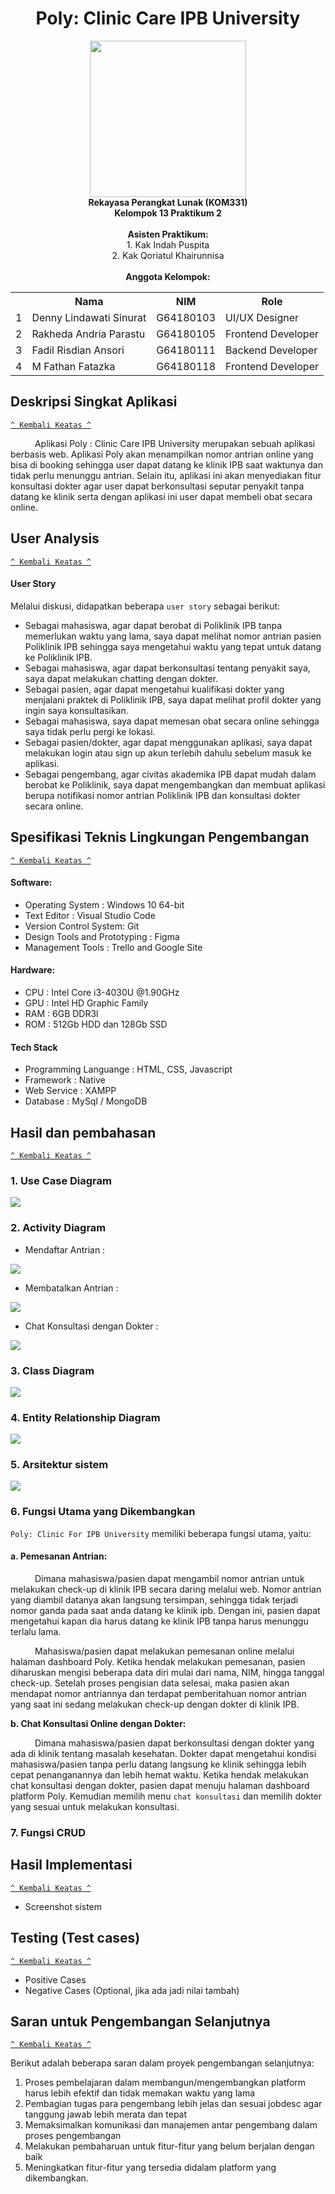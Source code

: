 <div align="center">
  <h1>Poly: Clinic Care IPB University</h1>
  <img src="https://upload.wikimedia.org/wikipedia/commons/1/15/Bogor_Agricultural_University_%28IPB%29_symbol.svg" width=250px>
  <br>
  <b>Rekayasa Perangkat Lunak (KOM331)<br>
  Kelompok 13 Praktikum 2</b>
  <br><br>
  <b> Asisten Praktikum: </b> <br>
  1. Kak Indah Puspita <br>
  2. Kak Qoriatul Khairunnisa
  <br><br>
  <b> Anggota Kelompok: </b>
  <table>
    <tr>
      <th></th>
      <th>Nama</th>
      <th>NIM</th>
      <th>Role</th>
    </tr>
    <tr>
      <td>1</td>
      <td>Denny Lindawati Sinurat</td>
      <td>G64180103</td>
      <td>UI/UX Designer</td>
    </tr>
    <tr>
      <td>2</td>
      <td>Rakheda Andria Parastu</td>
      <td>G64180105</td>
      <td>Frontend Developer</td>
    </tr>
    <tr>
      <td>3</td>
      <td>Fadil Risdian Ansori</td>
      <td>G64180111</td>
      <td>Backend Developer</td>
    </tr>
    <tr>
      <td>4</td>
      <td>M Fathan Fatazka</td>
      <td>G64180118</td>
      <td>Frontend Developer</td>
    </tr>
  </table>
</div>


## Deskripsi Singkat Aplikasi
[`^ Kembali Keatas ^`](#)

&ensp;&ensp;&ensp;&ensp;&ensp; Aplikasi Poly : Clinic Care IPB University merupakan sebuah aplikasi berbasis web. Aplikasi Poly akan menampilkan nomor antrian online yang bisa di booking sehingga user dapat datang ke klinik IPB saat waktunya dan tidak perlu menunggu antrian. Selain itu, aplikasi ini akan menyediakan fitur konsultasi dokter agar user dapat berkonsultasi seputar penyakit tanpa datang ke klinik serta dengan aplikasi ini user dapat membeli obat secara online.


## User Analysis
[`^ Kembali Keatas ^`](#)

#### User Story

Melalui diskusi, didapatkan beberapa `user story` sebagai berikut:

* Sebagai mahasiswa, agar dapat berobat di Poliklinik IPB tanpa memerlukan waktu yang lama, saya dapat melihat nomor antrian pasien Poliklinik IPB sehingga saya mengetahui waktu yang tepat untuk datang ke Poliklinik IPB.
* Sebagai mahasiswa, agar dapat berkonsultasi tentang penyakit saya, saya dapat melakukan chatting dengan dokter.
* Sebagai pasien, agar dapat mengetahui kualifikasi dokter yang menjalani praktek di Poliklinik IPB, saya dapat melihat profil dokter yang ingin saya konsultasikan.
* Sebagai mahasiswa, saya dapat memesan obat secara online sehingga saya tidak perlu pergi ke lokasi. 
* Sebagai pasien/dokter, agar dapat menggunakan aplikasi, saya dapat melakukan login atau sign up akun terlebih dahulu sebelum masuk ke aplikasi.
* Sebagai pengembang, agar civitas akademika IPB dapat mudah dalam berobat ke Poliklinik, saya dapat mengembangkan dan membuat aplikasi berupa notifikasi nomor antrian Poliklinik IPB dan konsultasi dokter secara online.

## Spesifikasi Teknis Lingkungan Pengembangan
[`^ Kembali Keatas ^`](#)

#### Software:
* Operating System : Windows 10 64-bit
* Text Editor : Visual Studio Code
* Version Control System: Git
* Design Tools and Prototyping : Figma
* Management Tools : Trello and Google Site
  
#### Hardware:
* CPU : Intel Core i3-4030U @1.90GHz
* GPU : Intel HD Graphic Family
* RAM : 6GB DDR3l
* ROM : 512Gb HDD dan 128Gb SSD

#### Tech Stack
* Programming Languange : HTML, CSS, Javascript
* Framework : Native
* Web Service : XAMPP
* Database : MySql / MongoDB
 
## Hasil dan pembahasan
[`^ Kembali Keatas ^`](#)

  ### 1. Use Case Diagram 
  
  <img src="https://github.com/fadilrisdian34/Projek_RPL_Kelompok13/blob/main/report-file/new-use-case.png">
  
  ### 2. Activity Diagram 
  * Mendaftar Antrian :
  <img src="https://github.com/fadilrisdian34/Projek_RPL_Kelompok13/blob/main/report-file/activity-diagram-for-address-a-queue.png">
  
  * Membatalkan Antrian :
  <img src="https://github.com/fadilrisdian34/Projek_RPL_Kelompok13/blob/main/report-file/av-to-cancel-appointment.png">
  
  * Chat Konsultasi dengan Dokter :
  <img src="https://github.com/fadilrisdian34/Projek_RPL_Kelompok13/blob/main/report-file/av-to-chat-with-doctor.png">
 
  ### 3. Class Diagram 
  
  <img src="https://github.com/fadilrisdian34/Projek_RPL_Kelompok13/blob/main/report-file/Class%20Diagram%20Poly.jpeg"> 
  
  ### 4. Entity Relationship Diagram
  
  <img src="https://github.com/fadilrisdian34/Projek_RPL_Kelompok13/blob/main/report-file/ERD%20Poly.jpeg">
  
  ### 5. Arsitektur sistem  
  
  <img src="https://github.com/fadilrisdian34/Projek_RPL_Kelompok13/blob/main/report-file/arsitektur-rpl.png">
  
  ### 6. Fungsi Utama yang Dikembangkan 
  
  `Poly: Clinic For IPB University` memiliki beberapa fungsi utama, yaitu:
   
   #### a. Pemesanan Antrian: 
   &ensp;&ensp;&ensp;&ensp;&ensp; Dimana mahasiswa/pasien dapat mengambil nomor antrian untuk melakukan check-up di klinik IPB secara daring melalui web. Nomor antrian yang diambil datanya akan langsung tersimpan, sehingga tidak terjadi nomor ganda pada saat anda datang ke klinik ipb. Dengan ini, pasien dapat mengetahui kapan dia harus datang ke klinik IPB tanpa harus menunggu terlalu lama.
   
   &ensp;&ensp;&ensp;&ensp;&ensp; Mahasiswa/pasien dapat melakukan pemesanan online melalui halaman dashboard Poly. Ketika hendak melakukan pemesanan, pasien diharuskan mengisi beberapa data diri mulai dari nama, NIM, hingga tanggal check-up. Setelah proses pengisian data selesai, maka pasien akan mendapat nomor antriannya dan terdapat pemberitahuan nomor antrian yang saat ini sedang melakukan check-up dengan dokter di klinik IPB.

   <b> b. Chat Konsultasi Online dengan Dokter: </b>
   
   &ensp;&ensp;&ensp;&ensp;&ensp; Dimana mahasiswa/pasien dapat berkonsultasi dengan dokter yang ada di klinik tentang masalah kesehatan. Dokter dapat mengetahui kondisi mahasiswa/pasien tanpa perlu datang langsung ke klinik sehingga lebih cepat penanganannya dan lebih hemat waktu. Ketika hendak melakukan chat konsultasi dengan dokter, pasien dapat menuju halaman dashboard platform Poly. Kemudian memilih menu `chat konsultasi` dan memilih dokter yang sesuai untuk melakukan konsultasi.  

  ### 7. Fungsi CRUD 

## Hasil Implementasi
[`^ Kembali Keatas ^`](#)
  * Screenshot sistem 

## Testing (Test cases)
[`^ Kembali Keatas ^`](#)
  * Positive Cases
  * Negative Cases (Optional, jika ada jadi nilai tambah)
  
## Saran untuk Pengembangan Selanjutnya
[`^ Kembali Keatas ^`](#)

Berikut adalah beberapa saran dalam proyek pengembangan selanjutnya:
1. Proses pembelajaran dalam membangun/mengembangkan platform harus lebih efektif dan tidak memakan waktu yang lama
2. Pembagian tugas para pengembang lebih jelas dan sesuai jobdesc agar tanggung jawab lebih merata dan tepat
3. Memaksimalkan komunikasi dan manajemen antar pengembang dalam proses pengembangan
4. Melakukan pembaharuan untuk fitur-fitur yang belum berjalan dengan baik 
5. Meningkatkan fitur-fitur yang tersedia didalam platform yang dikembangkan.
